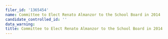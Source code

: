 ```yaml
---
filer_id: '1365454'
name: Committee to Elect Renato Almanzor to the School Board in 2014
candidate_controlled_id: ''
data_warning: 
title: Committee to Elect Renato Almanzor to the School Board in 2014
---
```

